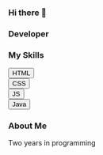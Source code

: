 ### Hi there 👋

### Developer

### My Skills
<button>HTML</button>
<br>
<button>CSS</button>
<br>
<button>JS</button>
<br>
<button>Java</button>
<br>
### About Me
Two years in programming
